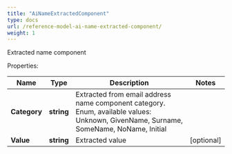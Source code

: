 ```yaml
---
title: "AiNameExtractedComponent"
type: docs
url: /reference-model-ai-name-extracted-component/
weight: 1
---
```

Extracted name component             

Properties:

Name | Type | Description | Notes
---- | ---- | ----------- | -----
**Category** | **string** | Extracted from email address name component category. Enum, available values: Unknown, GivenName, Surname, SomeName, NoName, Initial | 
**Value** | **string** | Extracted value              | [optional] 


